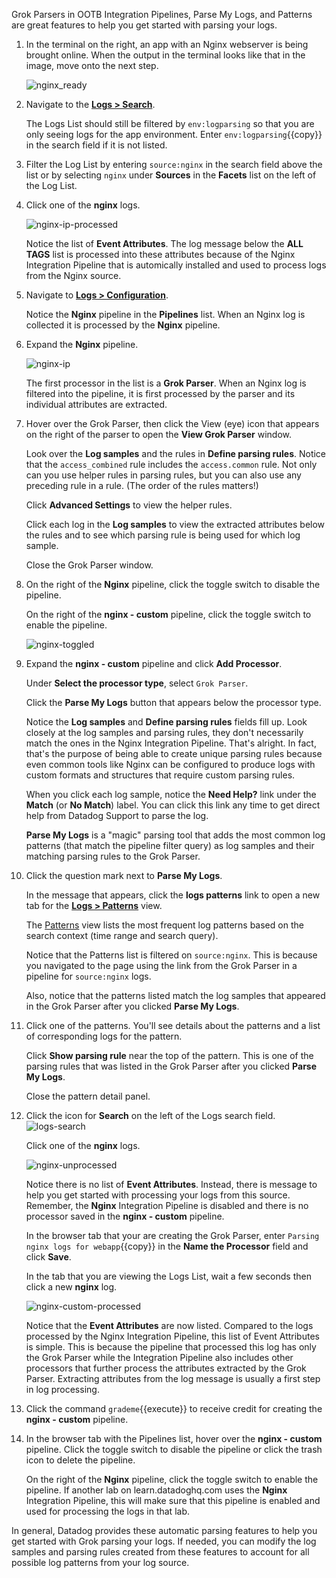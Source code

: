 Grok Parsers in OOTB Integration Pipelines, Parse My Logs, and Patterns are great features to help you get started with parsing your logs. 

1. In the terminal on the right, an app with an Nginx webserver is being brought online. When the output in the terminal looks like that in the image, move onto the next step.

    ![nginx_ready](logsparsing/assets/nginx_ready.gif)

2. Navigate to the <a href="https://app.datadoghq.com/logs" target="_datadog">**Logs > Search**</a>. 

    The Logs List should still be filtered by `env:logparsing` so that you are only seeing logs for the app environment. Enter `env:logparsing`{{copy}} in the search field if it is not listed.

3. Filter the Log List by entering `source:nginx` in the search field above the list or by selecting `nginx` under **Sources** in the **Facets** list on the left of the Log List.

4. Click one of the **nginx** logs.

    ![nginx-ip-processed](logsparsing/assets/nginx-ip-processed.png)

    Notice the list of **Event Attributes**. The log message below the **ALL TAGS** list is processed into these attributes because of the Nginx Integration Pipeline that is automically installed and used to process logs from the Nginx source.

5. Navigate to <a href="https://app.datadoghq.com/logs/pipelines" target="_datadog">**Logs > Configuration**</a>.

    Notice the **Nginx** pipeline in the **Pipelines** list. When an Nginx log is collected it is processed by the **Nginx** pipeline.

6. Expand the **Nginx** pipeline.

    ![nginx-ip](logsparsing/assets/nginx-ip.png)

    The first processor in the list is a **Grok Parser**. When an Nginx log is filtered into the pipeline, it is first processed by the parser and its individual attributes are extracted. 

7. Hover over the Grok Parser, then click the View (eye) icon that appears on the right of the parser to open the **View Grok Parser** window.

    Look over the **Log samples** and the rules in **Define parsing rules**. Notice that the `access_combined` rule includes the `access.common` rule. Not only can you use helper rules in parsing rules, but you can also use any preceding rule in a rule. (The order of the rules matters!) 

    Click **Advanced Settings** to view the helper rules.

    Click each log in the **Log samples** to view the extracted attributes below the rules and to see which parsing rule is being used for which log sample.

    Close the Grok Parser window.

8. On the right of the **Nginx**  pipeline, click the toggle switch to disable the pipeline.

    On the right of the **nginx - custom**  pipeline, click the toggle switch to enable the pipeline.

    ![nginx-toggled](logsparsing/assets/nginx-toggled.png)

9. Expand the **nginx - custom** pipeline and click **Add Processor**.

    Under **Select the processor type**, select `Grok Parser`.

    Click the **Parse My Logs** button that appears below the processor type.

    Notice the **Log samples** and **Define parsing rules** fields fill up. Look closely at the log samples and parsing rules, they don't necessarily match the ones in the Nginx Integration Pipeline. That's alright. In fact, that's the purpose of being able to create unique parsing rules because even common tools like Nginx can be configured to produce logs with custom formats and structures that require custom parsing rules.

    When you click each log sample, notice the **Need Help?** link under the **Match** (or **No Match**) label. You can click this link any time to get direct help from Datadog Support to parse the log.
    
   **Parse My Logs** is a "magic" parsing tool that adds the most common log patterns (that match the pipeline filter query) as log samples and their matching parsing rules to the Grok Parser.

10. Click the question mark next to **Parse My Logs**. 

    In the message that appears, click the **logs patterns** link to open a new tab for the <a href="https://app.datadoghq.com/logs/patterns" target="_datadog">**Logs > Patterns**</a> view.

    The <a href="https://docs.datadoghq.com/logs/explorer/patterns/" target="_blank">Patterns</a> view lists the most frequent log patterns based on the search context (time range and search query). 

    Notice that the Patterns list is filtered on `source:nginx`. This is because you navigated to the page using the link from the Grok Parser in a pipeline for `source:nginx` logs.

    Also, notice that the patterns listed match the log samples that appeared in the Grok Parser after you clicked **Parse My Logs**. 

11. Click one of the patterns. You'll see details about the patterns and a list of corresponding logs for the pattern.

    Click **Show parsing rule** near the top of the pattern. This is one of the parsing rules that was listed in the Grok Parser after you clicked **Parse My Logs**.

    Close the pattern detail panel.

12. Click the icon for **Search** on the left of the Logs search field. ![logs-search](logsparsing/assets/logs-search.png) 

    Click one of the **nginx** logs.

    ![nginx-unprocessed](logsparsing/assets/nginx-unprocessed.png)

    Notice there is no list of **Event Attributes**. Instead, there is message to help you get started with processing your logs from this source. Remember, the **Nginx** Integration Pipeline is disabled and there is no processor saved in the **nginx - custom** pipeline.  

    In the browser tab that your are creating the Grok Parser, enter `Parsing nginx logs for webapp`{{copy}} in the **Name the Processor** field and click **Save**.

    In the tab that you are viewing the Logs List, wait a few seconds then click a new **nginx** log. 

    ![nginx-custom-processed](logsparsing/assets/nginx-custom-processed.png)

    Notice that the **Event Attributes** are now listed. Compared to the logs processed by the Nginx Integration Pipeline, this list of Event Attributes is simple. This is because the pipeline that processed this log has only the Grok Parser while the Integration Pipeline also includes other processors that further process the attributes extracted by the Grok Parser. Extracting attributes from the log message is usually a first step in log processing.

13. Click the command `grademe`{{execute}} to receive credit for creating the **nginx - custom** pipeline.

14. In the browser tab with the Pipelines list, hover over the **nginx - custom**  pipeline. Click the toggle switch to disable the pipeline or click the trash icon to delete the pipeline.

    On the right of the **Nginx** pipeline, click the toggle switch to enable the pipeline. If another lab on learn.datadoghq.com uses the **Nginx** Integration Pipeline, this will make sure that this pipeline is enabled and used for processing the logs in that lab.  

In general, Datadog provides these automatic parsing features to help you get started with Grok parsing your logs. If needed, you can modify the log samples and parsing rules created from these features to account for all possible log patterns from your log source.